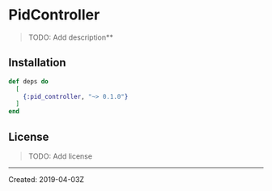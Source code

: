 # PidController

> TODO: Add description**


## Installation

```elixir
def deps do
  [
    {:pid_controller, "~> 0.1.0"}
  ]
end
```

## License

> TODO: Add license

----
Created:  2019-04-03Z

